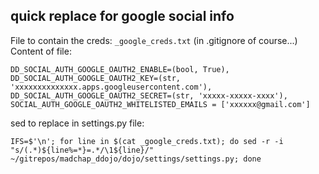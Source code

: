 ## quick replace for google social info

File to contain the creds: `_google_creds.txt` (in .gitignore of course...)
Content of file:
```
DD_SOCIAL_AUTH_GOOGLE_OAUTH2_ENABLE=(bool, True),
DD_SOCIAL_AUTH_GOOGLE_OAUTH2_KEY=(str, 'xxxxxxxxxxxxxx.apps.googleusercontent.com'),
DD_SOCIAL_AUTH_GOOGLE_OAUTH2_SECRET=(str, 'xxxxx-xxxxx-xxxx'),
SOCIAL_AUTH_GOOGLE_OAUTH2_WHITELISTED_EMAILS = ['xxxxxx@gmail.com']
```

sed to replace in settings.py file:
```
IFS=$'\n'; for line in $(cat _google_creds.txt); do sed -r -i "s/(.*)${line%=*}=.*/\1${line}/" ~/gitrepos/madchap_ddojo/dojo/settings/settings.py; done
```
